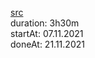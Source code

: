 [src](https://frontendmasters.com/courses/advanced-async-js/introducing-advanced-asynchronous-javascript/)
<br>duration: 3h30m
<br>startAt: 07.11.2021
<br>doneAt: 21.11.2021

